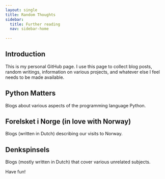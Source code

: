 ```yaml
---
layout: single
title: Random Thoughts
sidebar:
  title: Further reading
  nav: sidebar-home
  
---
```


## Introduction

This is my personal GitHub page.
I use this page to collect blog posts,
random writings, information on various projects,
and whatever else I feel needs to be made
available.

## Python Matters
Blogs about various aspects of the programming language Python.

## Forelsket i Norge (in love with Norway)
Blogs (written in Dutch) describing our visits to Norway.

## Denkspinsels
Blogs (mostly written in Dutch) that cover various unrelated subjects.

Have fun!

